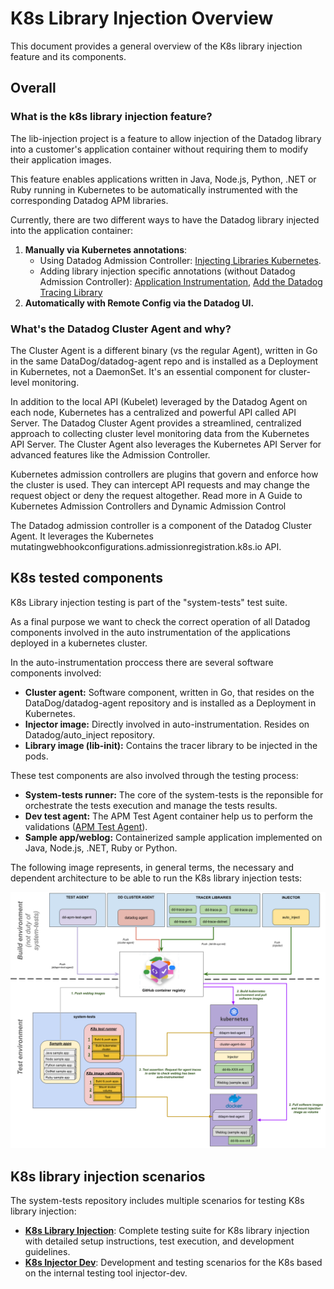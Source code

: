 # K8s Library Injection Overview

This document provides a general overview of the K8s library injection feature and its components.

## Overall

### What is the k8s library injection feature?

The lib-injection project is a feature to allow injection of the Datadog library
into a customer's application container without requiring them to modify their
application images.

This feature enables applications written in Java, Node.js, Python, .NET or Ruby running
in Kubernetes to be automatically instrumented with the corresponding Datadog
APM libraries.

Currently, there are two different ways to have the Datadog library injected
into the application container:

1) **Manually via Kubernetes annotations**:
   * Using Datadog Admission Controller: [Injecting Libraries Kubernetes](https://docs.datadoghq.com/tracing/trace_collection/admission_controller/).
   * Adding library injection specific annotations (without Datadog Admission Controller): [Application Instrumentation](https://docs.datadoghq.com/tracing/trace_collection/), [Add the Datadog Tracing Library](https://docs.datadoghq.com/tracing/trace_collection/)
2) **Automatically with Remote Config via the Datadog UI.**

### What's the Datadog Cluster Agent and why?

The Cluster Agent is a different binary (vs the regular Agent), written in Go in the same DataDog/datadog-agent repo and is installed as a Deployment in Kubernetes, not a DaemonSet. It's an essential component for cluster-level monitoring.

In addition to the local API (Kubelet) leveraged by the Datadog Agent on each node, Kubernetes has a centralized and powerful API called API Server.
The Datadog Cluster Agent provides a streamlined, centralized approach to collecting cluster level monitoring data from the Kubernetes API Server. The Cluster Agent also leverages the Kubernetes API Server for advanced features like the Admission Controller.

Kubernetes admission controllers are plugins that govern and enforce how the cluster is used. They can intercept API requests and may change the request object or deny the request altogether. Read more in A Guide to Kubernetes Admission Controllers and Dynamic Admission Control

The Datadog admission controller is a component of the Datadog Cluster Agent. It leverages the Kubernetes mutatingwebhookconfigurations.admissionregistration.k8s.io API.

## K8s tested components

K8s Library injection testing is part of the "system-tests" test suite.

As a final purpose we want to check the correct operation of all Datadog components involved in the auto instrumentation of the applications deployed in a kubernetes cluster.

In the auto-instrumentation proccess there are several software components involved:

- **Cluster agent:** Software component, written in Go, that resides on the DataDog/datadog-agent repository and is installed as a Deployment in Kubernetes.
- **Injector image:** Directly involved in auto-instrumentation. Resides on Datadog/auto_inject repository.
- **Library image (lib-init):** Contains the tracer library to be injected in the pods.

These test components are also involved through the testing process:

- **System-tests runner:** The core of the system-tests is the reponsible for orchestrate the tests execution and manage the tests results.
- **Dev test agent:**  The APM Test Agent container help us to perform the validations ([APM Test Agent](https://github.com/DataDog/dd-apm-test-agent)).
- **Sample app/weblog:** Containerized sample application implemented on Java, Node.js, .NET, Ruby or Python.

The following image represents, in general terms, the necessary and dependent architecture to be able to run the K8s library injection tests:

![Architecture overview](../lib-injection/lib-injection-tests.png "Architecture overview")

## K8s library injection scenarios

The system-tests repository includes multiple scenarios for testing K8s library injection:

- **[K8s Library Injection](k8s_lib_injection.md)**: Complete testing suite for K8s library injection with detailed setup instructions, test execution, and development guidelines.
- **[K8s Injector Dev](k8s_injector_dev.md)**: Development and testing scenarios for the K8s based on the internal testing tool injector-dev.
